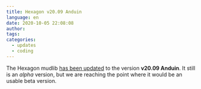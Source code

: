 ```yaml
---
title: Hexagon v20.09 Anduin
language: en
date: 2020-10-05 22:08:08
author:
tags:
categories:
  - updates
  - coding
---
```


The Hexagon mudlib [has been updated](https://github.com/maldorne/hexagon/releases/tag/20.09) to the version **v20.09 Anduin**. It still is an _alpha_ version, but we are reaching the point where it would be an usable beta version.
